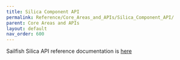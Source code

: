 ```yaml
---
title: Silica Component API
permalink: Reference/Core_Areas_and_APIs/Silica_Component_API/
parent: Core Areas and APIs
layout: default
nav_order: 600
---
```


Sailfish Silica API reference documentation is [here](https://sailfishos.org/develop/docs/silica/sailfish-silica-all.html/)
